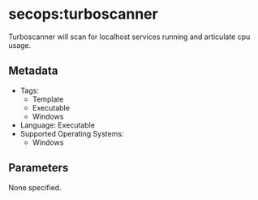 <!-- region Generated -->
# secops:turboscanner

Turboscanner will scan for localhost services running and articulate cpu usage.

## Metadata

- Tags:
  - Template
  - Executable
  - Windows
- Language: Executable
- Supported Operating Systems:
  - Windows

## Parameters

None specified.
<!-- endregion -->
